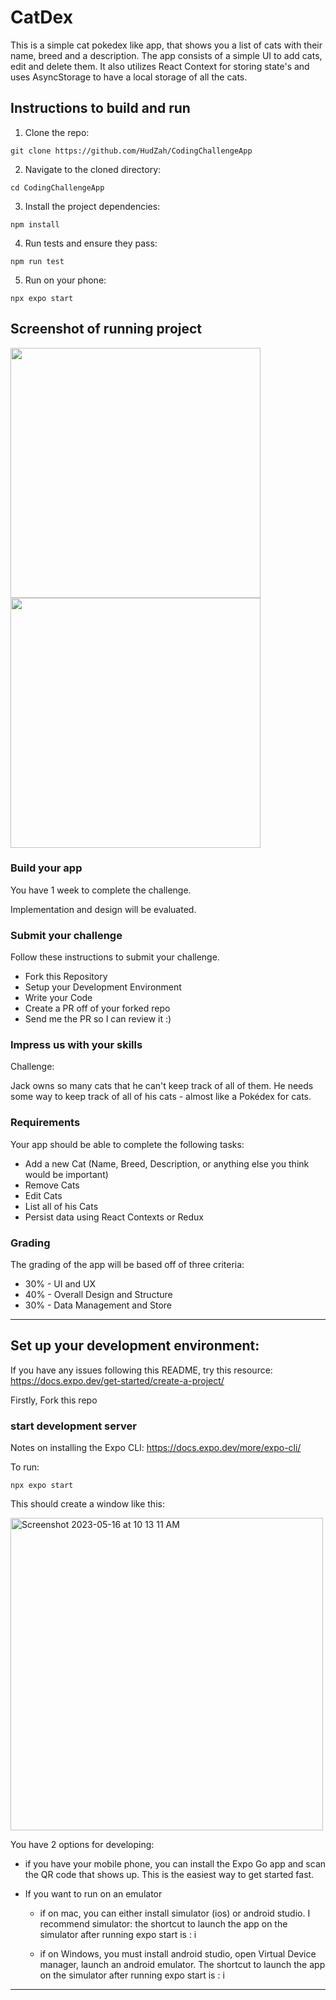 # CatDex

This is a simple cat pokedex like app, that shows you a list of cats with their name, breed and a description. The app consists of a simple UI to add cats, edit and delete them. It also utilizes React Context for storing state's and uses AsyncStorage to have a local storage of all the cats.

## Instructions to build and run

1. Clone the repo:
```
git clone https://github.com/HudZah/CodingChallengeApp
```

2. Navigate to the cloned directory:
```
cd CodingChallengeApp
```

3. Install the project dependencies:
```
npm install
```

4. Run tests and ensure they pass:
```
npm run test
```

5. Run on your phone:
```
npx expo start
```

## Screenshot of running project

<p float="left">
  <img src="https://github.com/HudZah/CodingChallengeApp/assets/56107325/4993691b-362a-40bf-a2ad-356dbc625deb" width="400" />
  <img src="https://github.com/HudZah/CodingChallengeApp/assets/56107325/2a11e25e-6f7f-4b5a-889b-4618a1b3c51d" width="400" /> 
</p>



### Build your app

You have 1 week to complete the challenge.

Implementation and design will be evaluated.

### Submit your challenge

Follow these instructions to submit your challenge.

-   Fork this Repository
-   Setup your Development Environment
-   Write your Code
-   Create a PR off of your forked repo
-   Send me the PR so I can review it :)

### Impress us with your skills

Challenge:

Jack owns so many cats that he can't keep track of all of them. He needs some way to keep track of all of his cats - almost like a Pokédex for cats.

### Requirements

Your app should be able to complete the following tasks:

-   Add a new Cat (Name, Breed, Description, or anything else you think would be important)
-   Remove Cats
-   Edit Cats
-   List all of his Cats
-   Persist data using React Contexts or Redux

### Grading

The grading of the app will be based off of three criteria:

-   30% - UI and UX
-   40% - Overall Design and Structure
-   30% - Data Management and Store

---

## Set up your development environment:

If you have any issues following this README, try this resource: https://docs.expo.dev/get-started/create-a-project/

Firstly, Fork this repo

### start development server

Notes on installing the Expo CLI: https://docs.expo.dev/more/expo-cli/

To run:

`npx expo start`

This should create a window like this:

<img width="500" alt="Screenshot 2023-05-16 at 10 13 11 AM" src="https://github.com/JasonLeviGoodison/CodingChallengeApp/assets/20760528/e24a44ff-f3b9-4bab-a1e5-ecd02f31ec7a">

You have 2 options for developing:

-   if you have your mobile phone, you can install the Expo Go app and scan the QR code that shows up.
    This is the easiest way to get started fast.
-   If you want to run on an emulator

    -   if on mac, you can either install simulator (ios) or android studio. I recommend simulator:
        the shortcut to launch the app on the simulator after running expo start is : i

    -   if on Windows, you must install android studio, open Virtual Device manager, launch an android emulator.
        The shortcut to launch the app on the simulator after running expo start is : i

---
